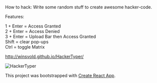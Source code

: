 How to hack: Write some random stuff to create awesome hacker-code.

Features:

1 + Enter = Access Granted <br />
2 + Enter = Access Denied <br />
3 + Enter = Upload Bar then Access Granted <br />
Shift = clear pop-ups <br />
Ctrl = toggle Matrix <br />

http://winsvold.github.io/HackerTyper/

![HackerTyper](https://github.com/winsvold/HackerTyper/blob/master/wiki/hackerTyper.gif)

This project was bootstrapped with [Create React App](https://github.com/facebookincubator/create-react-app).
